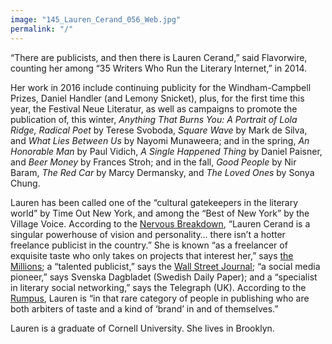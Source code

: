 ```yaml
---
image: "145_Lauren_Cerand_056_Web.jpg"
permalink: "/"
---
```


“There are publicists, and then there is Lauren Cerand,” said Flavorwire, counting her among “35 Writers Who Run the Literary Internet,” in 2014.

Her work in 2016 include continuing publicity for the Windham-Campbell Prizes, Daniel Handler (and Lemony Snicket), plus, for the first time this year, the Festival Neue Literatur, as well as campaigns to promote the publication of, this winter,&nbsp;*Anything That Burns You: A Portrait of Lola Ridge, Radical Poet*&nbsp;by Terese Svoboda,&nbsp;*Square Wave*&nbsp;by Mark de Silva, and&nbsp;*What Lies Between Us*&nbsp;by Nayomi Munaweera; and in the spring,&nbsp;*An Honorable Man*&nbsp;by Paul Vidich,&nbsp;*A Single Happened Thing*&nbsp;by Daniel Paisner, and&nbsp;*Beer Money*&nbsp;by Frances Stroh; and in the fall,&nbsp;*Good People*&nbsp;by Nir Baram,&nbsp;*The Red Car*&nbsp;by Marcy Dermansky, and&nbsp;*The Loved Ones*&nbsp;by Sonya Chung.

Lauren has been called one of the “cultural gatekeepers in the literary world” by Time Out New York, and among the “Best of New York” by the Village Voice. According to the [Nervous Breakdown](http://www.thenervousbreakdown.com/gfrangello/2011/05/new-directions-in-publishing-public-relations-representative-lauren-cerand/), “Lauren Cerand is a singular powerhouse of vision and personality… there isn’t a hotter freelance publicist in the country.” She is known “as a freelancer of exquisite taste who only takes on projects that interest her,” says [the Millions](http://www.themillions.com/2012/04/adventures-in-self-publishing-dallas-hudgens-wake-up-were-here.html); a “talented publicist,” says the [Wall Street Journal](http://www.wsj.com/articles/how-preparation-for-the-next-life-became-a-big-hit-for-tyrant-1421351378?tesla=y); “a social media pioneer,” says Svenska Dagbladet (Swedish Daily Paper); and a “specialist in literary social networking,” says the Telegraph (UK). According to the [Rumpus](http://therumpus.net/2012/05/lit-link-round-up-16/), Lauren is “in that rare category of people in publishing who are both arbiters of taste and a kind of ‘brand’ in and of themselves.”

Lauren is a graduate of Cornell University. She lives in Brooklyn.